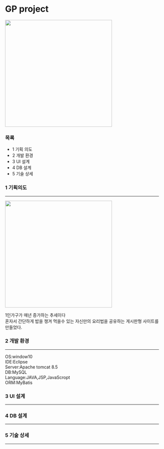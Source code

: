 # GP project
<img src="https://user-images.githubusercontent.com/77423948/105048569-113e3c00-5aaf-11eb-80f5-0d7790f43d79.png" width="350" height="350px">

### 목록
- 1 기획 의도
- 2 개발 환경
- 3 UI 설계
- 4 DB 설계
- 5 기술 상세

### 1 기획의도
---

<img src="https://user-images.githubusercontent.com/77423948/105108845-87b65a80-5afe-11eb-8eeb-1e15fc56dec5.jpg" width="350" height="350px">  

  1인가구가 매년 증가하는 추세이다  
  혼자서 간단하게 밥을 챙겨 먹을수 있는 자신만의 요리법을 공유하는 게시판형 사이트를 만들었다.  

### 2 개발 환경
---

  OS:window10  
  IDE:Eclipse  
  Server:Apache tomcat 8.5  
  DB:MySQL  
  Language:JAVA,JSP,JavaScropt  
  ORM:MyBatis  
  
  
### 3 UI 설계
---

### 4 DB 설계
---

### 5 기술 상세
---


